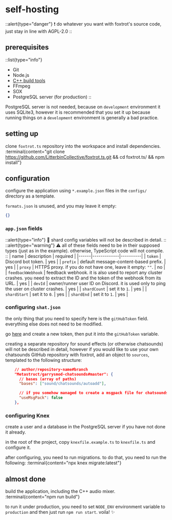 # self-hosting
::alert{type="danger"}
❗ do whatever you want with foxtrot's source code, just stay in line with AGPL-2.0
::

## prerequisites
::list{type="info"}
- Git
- Node.js
- [C++ build tools](https://github.com/nodejs/node-gyp#installation)
- FFmpeg
- SOX
- PostgreSQL server (for production)
::

PostgreSQL server is not needed, because on `development` environment it uses SQLite3, however it
is recommended that you set it up because running things on a `development` environment is generally
a bad practice.

## setting up
clone `foxtrot.ts` repository into the workspace and install dependencies.
:terminal{content="git clone https://github.com/LitterbinCollective/foxtrot.ts.git && cd foxtrot.ts/ && npm install"}

## configuration
configure the application using `*.example.json` files in the `configs/` directory as a template.

`formats.json` is unused, and you may leave it empty:
```json
{}
```

### `app.json` fields
::alert{type="info"}
🫠 shard config variables will not be described in detail.
::
::alert{type="warning"}
⚠️ all of these fields need to be in their supposed types (just as in the example). otherwise, TypeScript code will not compile.
::
| name | description | required |
|------|-------------|----------|
| `token`           | Discord bot token.                                                                                                                     | yes |
| `prefix`          | default message-content-based prefix.                                                                                                  | yes |
| `proxy`           | HTTPS proxy. if you do not have one, leave it empty: `""`.                                                                             | no  |
| `feedbackWebhook` | feedback webhook. it is also used to report any cluster crashes. you need to extract the ID and the token of the webhook from its URL. | yes |
| `devId`           | owner/runner user ID on Discord. it is used only to ping the user on cluster crashes.                                                  | yes |
| `shardCount`      | set it to `1`.                                                                                                                         | yes |
| `shardStart`      | set it to `0`.                                                                                                                         | yes |
| `shardEnd`        | set it to `1`.                                                                                                                         | yes |

### configuring `shat.json`
the only thing that you need to specify here is the `gitHubToken` field. everything else does not need to be modified.

go [here](https://github.com/settings/tokens) and create a new token, then put it into the `gitHubToken` variable.

creating a separate repository for sound effects (or otherwise chatsounds) will not be described in detail, however if
you would like to use your own chatsounds GitHub repository with foxtrot, add an object to `sources`, templated to the
following structure:
```json
    // author/repository-name#branch
    "Metastruct/garrysmod-chatsounds#master": {
      // bases (array of paths)
      "bases": ["sound/chatsounds/autoadd"],

      // if you somehow managed to create a msgpack file for chatsounds
      "useMsgPack": false
    },
```

### configuring Knex
create a user and a database in the PostgreSQL server if you have not done it already.

in the root of the project, copy `knexfile.example.ts` to `knexfile.ts` and configure it.

after configuring, you need to run migrations. to do that, you need to run the following:
:terminal{content="npx knex migrate:latest"}

## almost done
build the application, including the C++ audio mixer.
:terminal{content="npm run build"}

to run it under production, you need to set `NODE_ENV` environment variable to `production` and then just run
`npm run start`. voila! ✨